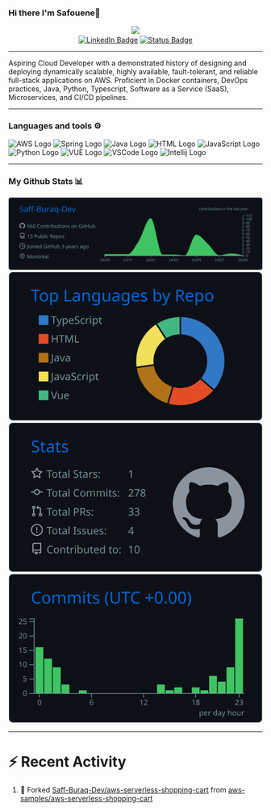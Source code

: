 ### Hi there I'm Safouene👋

<div id="header" align="center">
  <img src="https://i.giphy.com/media/v1.Y2lkPTc5MGI3NjExZDM1OWpzYmFsbXNuM2p0bmcwYWJ2ZWprOGdhbWI0djB5bDlyNTZ3eiZlcD12MV9pbnRlcm5hbF9naWZfYnlfaWQmY3Q9Zw/kdiLau77NE9Z8vxGSO/giphy.gif" width="200"/>
</div>

<div id="tags" align="center">
    <a href="www.linkedin.com/in/safouene-gharbi/" target="_blank"><img src="https://img.shields.io/badge/LinkedIn-blue?style=social&logo=linkedin" alt="LinkedIn Badge"></a>
    <a href="https://blog.gharbidev.com/" target="_blank"><img src="https://img.shields.io/static/v1?label=GharbiDev&message=UP&color=GREEN" alt="Status Badge"></a>
</div>


---

Aspiring Cloud Developer with a demonstrated history of designing and deploying dynamically scalable, highly available, fault-tolerant, and reliable full-stack applications on AWS. Proficient in Docker containers, DevOps practices, Java, Python, Typescript, Software as a Service (SaaS), Microservices, and CI/CD pipelines.

---

### Languages and tools ⚙️
<!-- For more icons please follow  https://github.com/MikeCodesDotNET/ColoredBadges -->
<p>
<img src="https://zeevector.com/wp-content/uploads/Aws-Logo-PNG-White.png" alt="AWS Logo" width="50" height="50"/> 
<img src="https://cdn.worldvectorlogo.com/logos/spring-3.svg" alt="Spring Logo" width="50" height="50"/>
<img src="https://cdn.worldvectorlogo.com/logos/java-4.svg" alt="Java Logo" width="50" height="50"/>
<img src="https://www.svgrepo.com/show/303205/html-5-logo.svg" alt="HTML Logo" width="50" height="50"/> 
<img src="https://cdn.worldvectorlogo.com/logos/logo-javascript.svg" alt="JavaScript Logo" width="50" height="50"/> <img src="https://cdn.worldvectorlogo.com/logos/python-5.svg" alt="Python Logo" width="50" height="50"/> 
<img src="https://cdn.worldvectorlogo.com/logos/vue-9.svg" alt="VUE Logo" width="50" height="50"/>
<img src="https://cdn.worldvectorlogo.com/logos/visual-studio-code-1.svg" alt="VSCode Logo" width="50" height="50"/>
<img src="https://cdn.worldvectorlogo.com/logos/intellij-idea-1.svg" alt="Intellij Logo" width="50" height="50"/>
</p>

---

### My Github Stats 📊

[![](https://raw.githubusercontent.com/Saff-Buraq-Dev/Saff-Buraq-Dev/master/profile-summary-card-output/github_dark/0-profile-details.svg)](https://github.com/vn7n24fzkq/github-profile-summary-cards)
[![](https://raw.githubusercontent.com/Saff-Buraq-Dev/Saff-Buraq-Dev/master/profile-summary-card-output/github_dark/1-repos-per-language.svg)](https://github.com/vn7n24fzkq/github-profile-summary-cards)
[![](https://raw.githubusercontent.com/Saff-Buraq-Dev/Saff-Buraq-Dev/master/profile-summary-card-output/github_dark/3-stats.svg)](https://github.com/vn7n24fzkq/github-profile-summary-cards) [![](https://raw.githubusercontent.com/Saff-Buraq-Dev/Saff-Buraq-Dev/master/profile-summary-card-output/github_dark/4-productive-time.svg)](https://github.com/vn7n24fzkq/github-profile-summary-cards)

---

# :zap: Recent Activity

<!--RECENT_ACTIVITY:start-->
1. 🔱 Forked [Saff-Buraq-Dev/aws-serverless-shopping-cart](https://github.com/Saff-Buraq-Dev/aws-serverless-shopping-cart) from [aws-samples/aws-serverless-shopping-cart](https://github.com/aws-samples/aws-serverless-shopping-cart)<br>
<!--RECENT_ACTIVITY:end-->

<br/>

<!--
**Saff-Buraq-Dev/Saff-Buraq-Dev** is a ✨ _special_ ✨ repository because its `README.md` (this file) appears on your GitHub profile.

Here are some ideas to get you started:

- 🔭 I’m currently working on ...
- 🌱 I’m currently learning ...
- 👯 I’m looking to collaborate on ...
- 🤔 I’m looking for help with ...
- 💬 Ask me about ...
- 📫 How to reach me: ...
- 😄 Pronouns: ...
- ⚡ Fun fact: ...
-->
